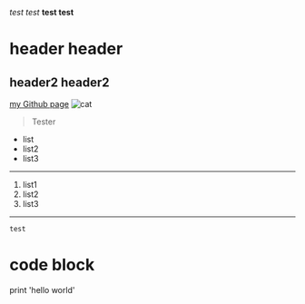 *test test*
**test test**
# header header
## header2 header2
[my Github page](https://httrieu.github.io/cse15l-lab-reports/experiment.md)
![cat](https://upload.wikimedia.org/wikipedia/commons/thumb/3/3a/Cat03.jpg/1200px-Cat03.jpg)
> Tester
* list
* list2
* list3
---
1. list1
2. list2
3. list3
---
`test`
# code block
print 'hello world'
